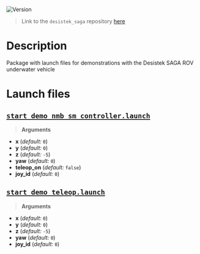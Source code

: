 ![Version](https://img.shields.io/badge/version-0.3.1-brightgreen.svg)

> Link to the `desistek_saga` repository [here](https://github.com/uuvsimulator/desistek_saga)

# Description

Package with launch files for demonstrations with the Desistek SAGA ROV underwater vehicle

# Launch files

## [`start_demo_nmb_sm_controller.launch`](https://github.com/uuvsimulator/desistek_saga/tree/master/desistek_saga_gazebo/launch/start_demo_nmb_sm_controller.launch)

> **Arguments**

* **x** (*default:* `0`)
* **y** (*default:* `0`)
* **z** (*default:* `-5`)
* **yaw** (*default:* `0`)
* **teleop_on** (*default:* `false`)
* **joy_id** (*default:* `0`)

## [`start_demo_teleop.launch`](https://github.com/uuvsimulator/desistek_saga/tree/master/desistek_saga_gazebo/launch/start_demo_teleop.launch)

> **Arguments**

* **x** (*default:* `0`)
* **y** (*default:* `0`)
* **z** (*default:* `-5`)
* **yaw** (*default:* `0`)
* **joy_id** (*default:* `0`)

